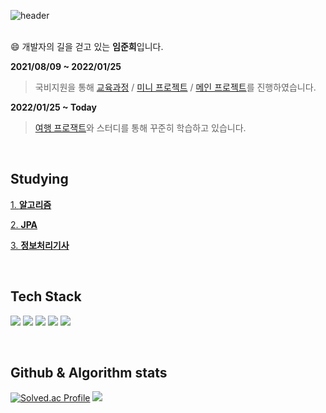 ![header](https://capsule-render.vercel.app/api?type=waving&height=200&text=VenusIM&color=gradient&fontAlign=80&fontAlignY=40)
<br/> 
<br/>

:smile: 개발자의 길을 걷고 있는 **임준희**입니다.

**2021/08/09 ~ 2022/01/25**
> 국비지원을 통해 [교육과정](https://github.com/VenusIm/Bitcamp_Study) / [미니 프로젝트](https://github.com/VenusIm/Bitcamp_Mini) / [메인 프로젝트](https://github.com/VenusIm/Bitcamp_main)를 진행하였습니다.

**2022/01/25 ~ Today**

> [여행 프로잭트](https://github.com/TravelWithMeProject)와 스터디를 통해 꾸준히 학습하고 있습니다.

<br/>

## Studying

[1. **알고리즘**](https://github.com/VenusIm/Algorithms)

[2. **JPA**](https://github.com/VenusIM/JPA_Basic)

[3. **정보처리기사**]()

<br/>

## Tech Stack

<img src="https://img.shields.io/badge/JAVA-007396?style=for-the-badge&logo=java&logoColor=white"> <img src="https://img.shields.io/badge/Spring-6DB33F?style=for-the-badge&logo=Spring&logoColor=white"> <img src="https://img.shields.io/badge/SpringBoot-6DB33F?style=for-the-badge&logo=SpringBoot&logoColor=white"> <img src="https://img.shields.io/badge/oracle-F80000?style=for-the-badge&logo=oracle&logoColor=white"> <img src="https://img.shields.io/badge/mysql-4479A1?style=for-the-badge&logo=mysql&logoColor=white">

<br/>

## Github & Algorithm stats

<a>[![Solved.ac Profile](http://mazassumnida.wtf/api/v2/generate_badge?boj=junhee3370)](https://solved.ac/junhee3370/)<a/>
<a><img src="https://github-readme-stats.vercel.app/api?username=VenusIm&show_icons=true&count_private=true&hide=issues"/><a/>

  

